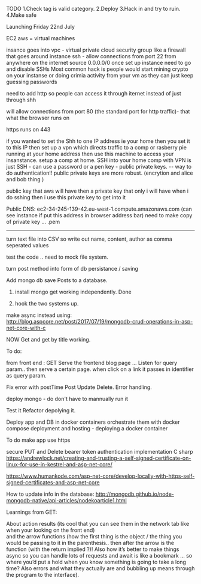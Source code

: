 ﻿TODO 
1.Check tag is valid category.
2.Deploy 
3.Hack in and try to ruin.
4.Make safe 





Launching Friday 22nd July

EC2 aws = virtual machines

insance goes into vpc - virtual private cloud 
security group like a firewall that goes around instance 
ssh - allow connections from port 22 from anywhere on the internet source 0.0.0.0/0
once set up instance need to go and disable SSHs 
Most common hack is people would start mining crypto on your instanse or doing crimia activity from your vm as they can just keep guessing passwords 

need to add http so people can access it through iternet instead of just through shh

will allow connections from port 80 (the standard port for http traffic)- that what the browser runs on 

https runs on 443 


if you wanted to set the Shh to one IP address ie your home then you set it to this IP
then set up a vpn which directs traffic to a comp or rasberry pie running at your home address then use this machine to access your insanstance.
setup a comp at home. SSH into your home comp with 
VPN is just SSH - can use a password 
or a pen key - public private keys. -- way to do authentication!! 
public private keys are more robust. (encrytion and alice and bob thing )

public key that aws will have then a private key that only i will have 
when i do sshing then i use this private key to get into it

Public DNS: ec2-34-245-139-42.eu-west-1.compute.amazonaws.com (can see instance if put this address in browser address bar)
need to make copy of private key ... .pem 

--------




turn text file into CSV so write out name, content, author as comma seperated values 

test the code .. need to mock file system.


turn post method into form of db persistance / saving 

Add mongo db 
save Posts to a database.
1. install mongo get working independently. Done 
 
2. hook the two systems up.

make async instead 
using: http://blog.aspcore.net/post/2017/07/19/mongodb-crud-operations-in-asp-net-core-with-c

NOW
Get and get by title working. 


To do: 

from front end : GET
Serve the frontend blog page ... Listen for query param..
then serve a certain page.
when click on a link it passes in identifier as query param.

Fix error with postTime
Post 
Update
Delete.
Error handling.

deploy mongo - do don't have to mannually run it

Test it 
Refactor
depolying it.

Deploy app and DB in docker containers 
orchestrate them with docker compose
deployment and hosting - deploying a docker container
 








 To do 
 make app use https

 secure PUT and Delete 
 bearer token authentication implementation C sharp
 https://andrewlock.net/creating-and-trusting-a-self-signed-certificate-on-linux-for-use-in-kestrel-and-asp-net-core/








 https://www.humankode.com/asp-net-core/develop-locally-with-https-self-signed-certificates-and-asp-net-core





How to update info in the database: http://mongodb.github.io/node-mongodb-native/api-articles/nodekoarticle1.html



Learnings from GET:

About action results (its cool that you can see them in the network tab like when your looking on the front end)  
and the arrow functions (how the first thing is the object / the thing you would be passing to it in the parenthesis.. 
then after the arrow is the function (with the return implied ?)! Also how it’s better to make things async so you can 
handle lots of requests and await is like a bookmark ... so where you’d put a hold when you know something is going to take
 a long time? Also errors and what they actually are and bubbling up means through the program to the interface).

